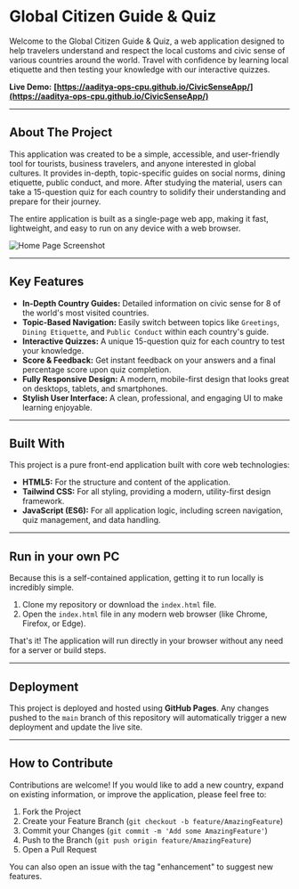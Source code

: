# Global Citizen Guide & Quiz

Welcome to the Global Citizen Guide & Quiz, a web application designed to help travelers understand and respect the local customs and civic sense of various countries around the world. Travel with confidence by learning local etiquette and then testing your knowledge with our interactive quizzes.

**Live Demo:** **[https://aaditya-ops-cpu.github.io/CivicSenseApp/](https://aaditya-ops-cpu.github.io/CivicSenseApp/)**

---

## About The Project

This application was created to be a simple, accessible, and user-friendly tool for tourists, business travelers, and anyone interested in global cultures. It provides in-depth, topic-specific guides on social norms, dining etiquette, public conduct, and more. After studying the material, users can take a 15-question quiz for each country to solidify their understanding and prepare for their journey.

The entire application is built as a single-page web app, making it fast, lightweight, and easy to run on any device with a web browser.

![Home Page Screenshot](https://i.imgur.com/8a6Q4k8.png)

---

## Key Features

* **In-Depth Country Guides:** Detailed information on civic sense for 8 of the world's most visited countries.
* **Topic-Based Navigation:** Easily switch between topics like `Greetings`, `Dining Etiquette`, and `Public Conduct` within each country's guide.
* **Interactive Quizzes:** A unique 15-question quiz for each country to test your knowledge.
* **Score & Feedback:** Get instant feedback on your answers and a final percentage score upon quiz completion.
* **Fully Responsive Design:** A modern, mobile-first design that looks great on desktops, tablets, and smartphones.
* **Stylish User Interface:** A clean, professional, and engaging UI to make learning enjoyable.

---

## Built With

This project is a pure front-end application built with core web technologies:

* **HTML5:** For the structure and content of the application.
* **Tailwind CSS:** For all styling, providing a modern, utility-first design framework.
* **JavaScript (ES6):** For all application logic, including screen navigation, quiz management, and data handling.

---

## Run in your own PC

Because this is a self-contained application, getting it to run locally is incredibly simple.

1.  Clone my repository or download the `index.html` file.
2.  Open the `index.html` file in any modern web browser (like Chrome, Firefox, or Edge).

That's it! The application will run directly in your browser without any need for a server or build steps.

---

## Deployment

This project is deployed and hosted using **GitHub Pages**. Any changes pushed to the `main` branch of this repository will automatically trigger a new deployment and update the live site.

---

## How to Contribute

Contributions are welcome! If you would like to add a new country, expand on existing information, or improve the application, please feel free to:

1.  Fork the Project
2.  Create your Feature Branch (`git checkout -b feature/AmazingFeature`)
3.  Commit your Changes (`git commit -m 'Add some AmazingFeature'`)
4.  Push to the Branch (`git push origin feature/AmazingFeature`)
5.  Open a Pull Request

You can also open an issue with the tag "enhancement" to suggest new features.
